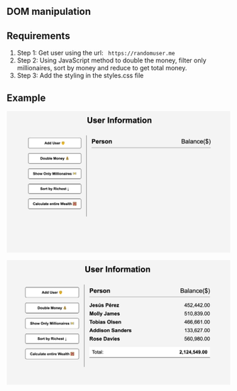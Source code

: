## DOM manipulation

## Requirements

1. Step 1: Get user using the url: ` https://randomuser.me`
2. Step 2: Using JavaScript method to double the money, filter only millionaires, sort by money and reduce to get total money.
3. Step 3: Add the styling in the styles.css file

## Example

![This is an image](./Screenshot/Screenshot1.png)

![This is an image](./Screenshot/Screenshot2.png)
